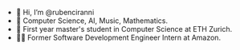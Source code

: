 - 👋 Hi, I’m @rubenciranni
- 👀 Computer Science, AI, Music, Mathematics.
- 🌱 First year master's student in Computer Science at ETH Zurich.
- 👨‍💻 Former Software Development Engineer Intern at Amazon.


<!---
rubenciranni/rubenciranni is a ✨ special ✨ repository because its `README.md` (this file) appears on your GitHub profile.
You can click the Preview link to take a look at your changes.
--->
